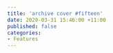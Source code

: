 ```yaml
---
title: 'archive cover #fifteen'
date: 2020-03-31 15:46:00 +11:00
published: false
categories:
- Features
---
```


